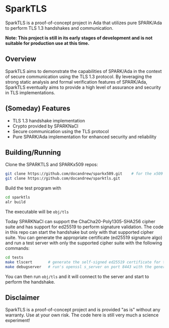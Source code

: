 # SparkTLS

SparkTLS is a proof-of-concept project in Ada that utilizes pure SPARK/Ada to perform TLS 1.3 handshakes and communication.

**Note: This project is still in its early stages of development and is not suitable for production use at this time.**

## Overview

SparkTLS aims to demonstrate the capabilities of SPARK/Ada in the context of secure communication 
using the TLS 1.3 protocol. By leveraging the strong static analysis and formal verification features of SPARK/Ada, 
SparkTLS eventually aims to provide a high level of assurance and security in TLS implementations.

## (Someday) Features

- TLS 1.3 handshake implementation
- Crypto provided by SPARKNaCl
- Secure communication using the TLS protocol
- Pure SPARK/Ada implementation for enhanced security and reliability

## Building/Running

Clone the SPARKTLS and SPARKx509 repos:

```sh
git clone https://github.com/docandrew/sparkx509.git    # for the x509 certificate parsing
git clone https://github.com/docandrew/sparktls.git
```

Build the test program with

```sh
cd sparktls
alr build
```

The executable will be `obj/tls`

Today SPARKNaCl can support the ChaCha20-Poly1305-SHA256 cipher suite and has support for ed25519 to
perform signature validation. The code in this repo can start the handshake but only with that
supported cipher suite. You can generate the appropriate certificate (ed25519 signature algo) 
and run a test server with only the supported cipher suite with the following commands:

```sh
cd tests
make tlscert       # generate the self-signed ed25519 certificate for testing
make debugserver   # run's openssl s_server on port 8443 with the generated certificate
```

You can then run `obj/tls` and it will connect to the server and start to perform the handshake.

## Disclaimer

SparkTLS is a proof-of-concept project and is provided "as is" without any warranty. 
Use at your own risk. The code here is still very much a science experiment!
